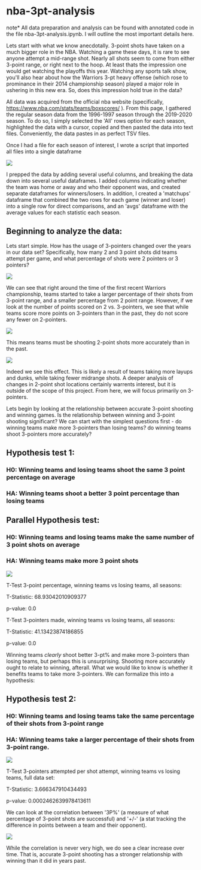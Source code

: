 # nba-3pt-analysis

note* All data preparation and analysis can be found with annotated code in the file nba-3pt-analysis.ipynb. I will outline the most important details here.

Lets start with what we know anecdotally. 3-point shots have taken on a much bigger role in the NBA. Watching a game these days, it is rare to see anyone attempt a mid-range shot. Nearly all shots seem to come from either 3-point range, or right next to the hoop. At least thats the impression one would get watching the playoffs this year. Watching any sports talk show, you'll also hear about how the Warriors 3-pt heavy offense (which rose to prominance in their 2014 championship season) played a major role in ushering in this new era. So, does this impression hold true in the data?

All data was acquired from the official nba website (specifically, https://www.nba.com/stats/teams/boxscores/ ). 
From this page, I gathered the regular season data from the 1996-1997 season through the 2019-2020 season. To do so, I simply selected the 'All' rows option for each season, highlighted the data with a cursor, copied and then pasted the data into text files. Conveniently, the data pastes in as perfect TSV files.

Once I had a file for each season of interest, I wrote a script that imported all files into a single dataframe

![](plots/dataframe_screenshot.png)

I prepped the data by adding several useful columns, and breaking the data down into several useful dataframes. I added columns indicating whether the team was home or away and who their opponent was, and created separate dataframes for winners/losers. In addition, I created a 'matchups' dataframe that combined the two rows for each game (winner and loser) into a single row for direct comparisons, and an 'avgs' dataframe with the average values for each statistic each season.

## Beginning to analyze the data:

Lets start simple. How has the usage of 3-pointers changed over the years in our data set? Specifically, how many 2 and 3 point shots did teams attempt per game, and what percentage of shots were 2 pointers or 3 pointers? 

![](plots/1-shots-from-2-and-3.png)

We can see that right around the time of the first recent Warriors championship, teams started to take a larger percentage of their shots from 3-point range, and a smaller percentage from 2 point range. However, if we look at the number of points scored on 2 vs. 3-pointers, we see that while teams score more points on 3-pointers than in the past, they do not score any fewer on 2-pointers. 

![](plots/2-points-scored-from-2-and-3.png)

This means teams must be shooting 2-point shots more accurately than in the past.

![](plots/3-accuracy-from-2-and-3.png)

Indeed we see this effect. This is likely a result of teams taking more layups and dunks, while taking fewer midrange shots. A deeper analysis of changes in 2-point shot locations certainly warrents interest, but it is outside of the scope of this project. From here, we will focus primarily on 3-pointers. 

Lets begin by looking at the relationship between accurate 3-point shooting and winning games. Is the relationship between winning and 3-point shooting significant? We can start with the simplest questions first - do winning teams make more 3-pointers than losing teams? do winning teams shoot 3-pointers more accurately? 

## Hypothesis test 1: 
### H0: Winning teams and losing teams shoot the same 3 point percentage on average
### HA: Winning teams shoot a better 3 point percentage than losing teams

## Parallel Hypothesis test:
### H0: Winning teams and losing teams make the same number of 3 point shots on average
### HA: Winning teams make more 3 point shots

![](plots/8-hyp-test-1-dist.png)

T-Test 3-point percentage, winning teams vs losing teams, all seasons:

T-Statistic: 68.93042010909377

p-value: 0.0



T-Test 3-pointers made, winning teams vs losing teams, all seasons:

T-Statistic: 41.13423874186855

p-value: 0.0

Winning teams $clearly$ shoot better 3-pt% and make more 3-pointers than losing teams, but perhaps this is unsurprising. Shooting more accurately ought to relate to winning, afterall. What we would like to know is whether it benefits teams to take more 3-pointers. We can formalize this into a hypothesis:

## Hypothesis test 2: 
### H0: Winning teams and losing teams take the same percentage of their shots from 3-point range
### HA: Winning teams take a larger percentage of their shots from 3-point range.

![](plots/ttest_per_shot_attempt_data.png)

T-Test 3-pointers attempted per shot attempt, winning teams vs losing teams, full data set:

T-Statistic: 3.666347910434493

p-value: 0.0002462639978413611









We can look at the correlation between '3P%' (a measure of what percentage of 3-point shots are successful) and '+/-' (a stat tracking the difference in points between a team and their opponent).


![](plots/7-corr-plus-minus-3pp.png)

While the correlation is never very high, we do see a clear increase over time. That is, accurate 3-point shooting has a stronger relationship with winning than it did in years past. 
